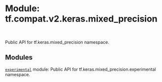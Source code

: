 <div itemscope itemtype="http://developers.google.com/ReferenceObject">
<meta itemprop="name" content="tf.compat.v2.keras.mixed_precision" />
<meta itemprop="path" content="Stable" />
</div>

# Module: tf.compat.v2.keras.mixed_precision


<table class="tfo-notebook-buttons tfo-api" align="left">
</table>



Public API for tf.keras.mixed_precision namespace.



## Modules

[`experimental`](../../../../tf/compat/v2/keras/mixed_precision/experimental.md) module: Public API for tf.keras.mixed_precision.experimental namespace.



